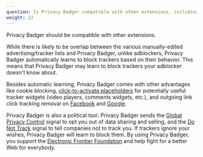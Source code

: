 ```yaml
---
question: Is Privacy Badger compatible with other extensions, including adblockers?
weight: 22
---
```


Privacy Badger should be compatible with other extensions.

While there is likely to be overlap between the various manually-edited advertising/tracker lists and Privacy Badger, unlike adblockers, Privacy Badger automatically learns to block trackers based on their behavior. This means that Privacy Badger may learn to block trackers your adblocker doesn't know about.

Besides automatic learning, Privacy Badger comes with other advantages like cookie blocking, [click-to-activate placeholders](##How-does-Privacy-Badger-handle-social-media-widgets) for potentially useful tracker widgets (video players, comments widgets, etc.), and outgoing link click tracking removal on [Facebook](https://www.eff.org/deeplinks/2018/05/privacy-badger-rolls-out-new-ways-fight-facebook-tracking) and [Google](https://www.eff.org/deeplinks/2018/10/privacy-badger-now-fights-more-sneaky-google-tracking).

Privacy Badger is also a political tool. Privacy Badger sends the [Global Privacy Control](https://globalprivacycontrol.org/) signal to opt you out of data sharing and selling, and the [Do Not Track](https://www.eff.org/issues/do-not-track) signal to tell companies not to track you. If trackers ignore your wishes, Privacy Badger will learn to block them. By using Privacy Badger, you support the [Electronic Frontier Foundation](https://www.eff.org/) and help fight for a better Web for everybody.
